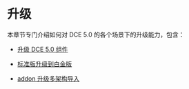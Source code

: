 # 升级

本章节专门介绍如何对 DCE 5.0 的各个场景下的升级能力，包含：

- [升级 DCE 5.0 组件](install/upgrade.md)

- [标准版升级到白金版](install/evolve.md)

- [addon 升级多架构导入](../kpanda/user-guide/helm/multi-archi-helm.md)
